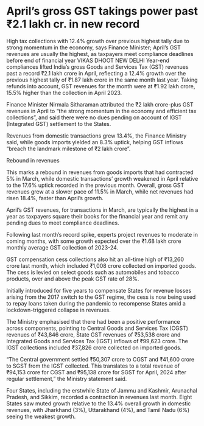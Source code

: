 # April’s gross GST takings power past ₹2.1 lakh cr. in new record
High tax collections with 12.4% growth over previous highest tally due to strong momentum in the economy, says Finance Minister; April’s GST revenues are usually the highest, as taxpayers meet compliance deadlines before end of financial year
VIKAS DHOOT NEW DELHI
Year-end compliances lifted India’s gross Goods and Services Tax (GST) revenues past a record ₹2.1 lakh crore in April, reflecting a 12.4% growth over the previous highest tally of ₹1.87 lakh crore in the same month last year. Taking refunds into account, GST revenues for the month were at ₹1.92 lakh crore, 15.5% higher than the collection in April 2023.

Finance Minister Nirmala Sitharaman attributed the ₹2 lakh crore-plus GST revenues in April to “the strong momentum in the economy and efficient tax collections”, and said there were no dues pending on account of IGST (Integrated GST) settlement to the States.

Revenues from domestic transactions grew 13.4%, the Finance Ministry said, while goods imports yielded an 8.3% uptick, helping GST inflows “breach the landmark milestone of ₹2 lakh crore”.

Rebound in revenues

This marks a rebound in revenues from goods imports that had contracted 5% in March, while domestic transactions’ growth weakened in April relative to the 17.6% uptick recorded in the previous month. Overall, gross GST revenues grew at a slower pace of 11.5% in March, while net revenues had risen 18.4%, faster than April’s growth.

April’s GST revenues, for transactions in March, are typically the highest in a year as taxpayers square their books for the financial year and remit any pending dues to meet compliance deadlines.

Following last month’s record spike, experts project revenues to moderate in coming months, with some growth expected over the ₹1.68 lakh crore monthly average GST collection of 2023-24.

GST compensation cess collections also hit an all-time high of ₹13,260 crore last month, which included ₹1,008 crore collected on imported goods. The cess is levied on select goods such as automobiles and tobacco products, over and above the peak GST rate of 28%.

Initially introduced for five years to compensate States for revenue losses arising from the 2017 switch to the GST regime, the cess is now being used to repay loans taken during the pandemic to recompense States amid a lockdown-triggered collapse in revenues.

The Ministry emphasised that there had been a positive performance across components, pointing to Central Goods and Services Tax (CGST) revenues of ₹43,846 crore, State GST revenues of ₹53,538 crore and Integrated Goods and Services Tax (IGST) inflows of ₹99,623 crore. The IGST collections included ₹37,826 crore collected on imported goods.

“The Central government settled ₹50,307 crore to CGST and ₹41,600 crore to SGST from the IGST collected. This translates to a total revenue of ₹94,153 crore for CGST and ₹95,138 crore for SGST for April, 2024 after regular settlement,” the Ministry statement said.

Four States, including the erstwhile State of Jammu and Kashmir, Arunachal Pradesh, and Sikkim, recorded a contraction in revenues last month. Eight States saw muted growth relative to the 13.4% overall growth in domestic revenues, with Jharkhand (3%), Uttarakhand (4%), and Tamil Nadu (6%) seeing the weakest growth.
